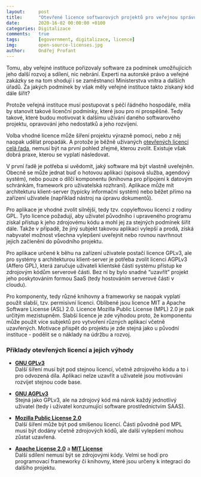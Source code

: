 ```yaml
---
layout:     post
title:      "Otevřené licence softwarových projektů pro veřejnou správu"
date:       2020-16-02 00:00:00 +0100
categories: Digitalizace
comments:   true
tags:       [egovernment, digitalizace, licence]
img:        open-source-licenses.jpg
author:     Ondřej Profant
---
```


Tomu, aby veřejné instituce pořizovaly software za podmínek umožňujících jeho další rozvoj a sdílení, nic nebrání. Experti na autorské právo a veřejné zakázky se na tom shodují i se zaměstnanci Ministerstva vnitra a dalších úřadů. Za jakých podmínek by však měly veřejné instituce takto získaný kód dále šířit?

<!--more-->

Protože veřejná instituce musí postupovat s péčí řádného hospodáře, měla by stanovit takové licenční podmínky, které jsou pro ni prospěšné. Tedy takové, které budou motivovat k dalšímu užívání daného softwarového projektu, opravování jeho nedostatků a jeho rozvíjení. 

Volba vhodné licence může šíření projektu výrazně pomoci, nebo z něj naopak udělat propadák. A protože je běžně užívaných [otevřených licencí celá řada](https://opensource.org/licenses/category), nemusí být na první pohled zřejmé, kterou zvolit. Existuje však dobrá praxe, kterou se vyplatí následovat.

V první řadě je potřeba si uvědomit, jaký software má být vlastně uveřejněn. Obecně se může jednat buď o hotovou aplikaci (spisová služba, agendový systém), nebo pouze o dílčí komponentu (knihovna pro připojení k datovým schránkám, framework pro uživatelská rozhraní). Aplikace může mít architekturu klient-server (typicky informační systém) nebo běžet přímo na zařízení uživatele (například nástroj na úpravu dokumentů).

Pro aplikace je vhodné zvolit silnější, tedy tzv. copyleftovou licenci z rodiny GPL. Tyto licence požadují, aby uživatel původního i upraveného programu získal přístup k jeho zdrojovému kódu a mohl jej za stejných podmínek šířit dále. Takže v případě, že jiný subjekt takovou aplikaci vylepší a prodá, získá nabyvatel možnost všechna vylepšení uveřejnit nebo rovnou navrhnout jejich začlenění do původního projektu.

Pro aplikace určené k běhu na zařízení uživatele postačí licence GPLv3, ale pro systémy s architekturou klient-server je potřeba zvolit licenci AGPLv3 (Affero GPL), která zaručuje uživateli klientské části systému přístup ke zdrojovým kódům serverové části. Bez ní by bylo snadné “uzavřít” projekt jeho poskytováním formou SaaS (tedy hostováním serverové části v cloudu).

Pro komponenty, tedy různé knihovny a frameworky se naopak vyplatí použít slabší, tzv. permisivní licenci. Oblíbené jsou licence MIT a Apache Software License (ASL) 2.0. Licence Mozilla Public License (MPL) 2.0 je pak určitým mezistupněm. Slabší licence je zde výhodou proto, že komponentu může použít více subjektů pro vytvoření různých aplikací včetně uzavřených. Motivace přispět do projektu je zde stejná jako u původní instituce - podělit se o náklady na údržbu a rozvoj.

### Příklady otevřených licencí a jejich výhody

* **[GNU GPLv3](https://choosealicense.com/licenses/gpl-3.0/)**  
Další šíření musí být pod stejnou licencí, včetně zdrojového kódu a to i pro odvozená díla. Aplikaci nelze uzavřít a uživatelé jsou motivováni rozvíjet stejnou code base.

* **[GNU AGPLv3](https://choosealicense.com/licenses/agpl-3.0/)**  
Stejná jako GPLv3, ale na zdrojový kód má nárok každý jednotlivý uživatel (tedy i uživatel konzumující software prostřednictvím SAAS).

* **[Mozilla Public License 2.0](https://choosealicense.com/licenses/mpl-2.0/)**  
Další šíření může být pod smíšenou licencí. Části původně pod MPL musí být dodány včetně zdrojových kódů, ale další vylepšení mohou zůstat uzavřená.

* **[Apache License 2.0](https://choosealicense.com/licenses/apache-2.0/)** a **[MIT License](https://choosealicense.com/licenses/mit/)**  
Další sdílení nemusí být se zdrojovými kódy. Velmi se hodí pro programovací frameworky či knihovny, které jsou určeny k integraci do dalšího projektu.
